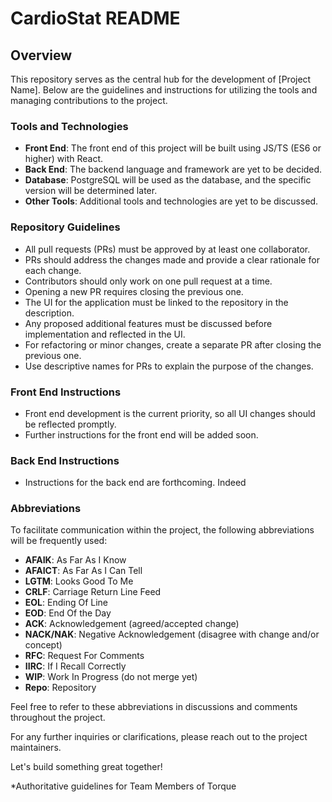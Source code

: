 # CardioStat README

## Overview

This repository serves as the central hub for the development of [Project Name]. Below are the guidelines and instructions for utilizing the tools and managing contributions to the project.

### Tools and Technologies

- **Front End**: The front end of this project will be built using JS/TS (ES6 or higher) with React.
- **Back End**: The backend language and framework are yet to be decided.
- **Database**: PostgreSQL will be used as the database, and the specific version will be determined later.
- **Other Tools**: Additional tools and technologies are yet to be discussed.

### Repository Guidelines

- All pull requests (PRs) must be approved by at least one collaborator.
- PRs should address the changes made and provide a clear rationale for each change.
- Contributors should only work on one pull request at a time.
- Opening a new PR requires closing the previous one.
- The UI for the application must be linked to the repository in the description.
- Any proposed additional features must be discussed before implementation and reflected in the UI.
- For refactoring or minor changes, create a separate PR after closing the previous one.
- Use descriptive names for PRs to explain the purpose of the changes.

### Front End Instructions

- Front end development is the current priority, so all UI changes should be reflected promptly.
- Further instructions for the front end will be added soon.

### Back End Instructions

- Instructions for the back end are forthcoming. Indeed

### Abbreviations

To facilitate communication within the project, the following abbreviations will be frequently used:

- **AFAIK**: As Far As I Know
- **AFAICT**: As Far As I Can Tell
- **LGTM**: Looks Good To Me
- **CRLF**: Carriage Return Line Feed
- **EOL**: Ending Of Line
- **EOD**: End Of the Day
- **ACK**: Acknowledgement (agreed/accepted change)
- **NACK/NAK**: Negative Acknowledgement (disagree with change and/or concept)
- **RFC**: Request For Comments
- **IIRC**: If I Recall Correctly
- **WIP**: Work In Progress (do not merge yet)
- **Repo**: Repository

Feel free to refer to these abbreviations in discussions and comments throughout the project.

For any further inquiries or clarifications, please reach out to the project maintainers.

Let's build something great together!

*Authoritative guidelines for Team Members of Torque
